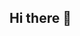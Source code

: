 ## Hi there 👋

<!--
**maily-vannobel/maily-vannobel** is a ✨ _special_ ✨ repository because its `README.md` (this file) appears on your GitHub profile.
![Maily's GitHub stats](https://github-readme-stats.vercel.app/api?username=maily-vannobel&show_icons=true&theme=radical)

Here are some ideas to get you started:

- 🔭 I’m currently working on ...
- 🌱 I’m currently learning ...
- 👯 I’m looking to collaborate on ...
- 🤔 I’m looking for help with ...
- 💬 Ask me about ...
- 📫 How to reach me: ...
- 😄 Pronouns: ...
- ⚡ Fun fact: ...
-->
